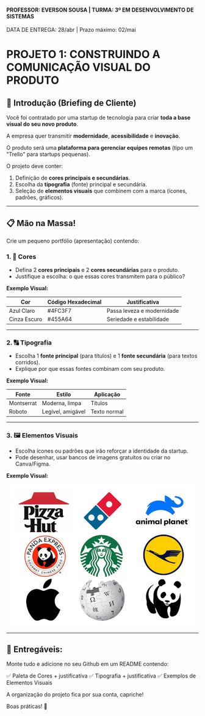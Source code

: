 #### PROFESSOR: EVERSON SOUSA | TURMA: 3º EM DESENVOLVIMENTO DE SISTEMAS

DATA DE ENTREGA: 28/abr | Prazo máximo: 02/mai

# PROJETO 1: CONSTRUINDO A COMUNICAÇÃO VISUAL DO PRODUTO

## 📜 Introdução (Briefing de Cliente)

Você foi contratado por uma startup de tecnologia para criar **toda a base visual do seu novo produto**.

A empresa quer transmitir **modernidade**, **acessibilidade** e **inovação**.

O produto será uma **plataforma para gerenciar equipes remotas** (tipo um "Trello" para startups pequenas).

O projeto deve conter:

1. Definição de **cores principais e secundárias**.
2. Escolha da **tipografia** (fonte) principal e secundária.
3. Seleção de **elementos visuais** que combinem com a marca (ícones, padrões, gráficos).

---

## 📋 Mão na Massa!

Crie um pequeno portfólio (apresentação) contendo:

### 1. 🎨 Cores

- Defina 2 **cores principais** e 2 **cores secundárias** para o produto.
- Justifique a escolha: o que essas cores transmitem para o público?

**Exemplo Visual:**

| Cor | Código Hexadecimal | Justificativa |
| --- | --- | --- |
| Azul Claro | #4FC3F7 | Passa leveza e modernidade |
| Cinza Escuro | #455A64 | Seriedade e estabilidade |

---

### 2. 🔠 Tipografia

- Escolha 1 **fonte principal** (para títulos) e 1 **fonte secundária** (para textos corridos).
- Explique por que essas fontes combinam com seu produto.

**Exemplo Visual:**

| Fonte | Estilo | Aplicação |
| --- | --- | --- |
| Montserrat | Moderna, limpa | Títulos |
| Roboto | Legível, amigável | Texto normal |

---

### 3. 🖼️ Elementos Visuais

- Escolha ícones ou padrões que irão reforçar a identidade da startup.
- Pode desenhar, usar bancos de imagens gratuitos ou criar no Canva/Figma.

**Exemplo Visual:**

<img src="./image.png">

---

## 📢 Entregáveis:

Monte tudo e adicione no seu Github em um README contendo:

✅ Paleta de Cores + justificativa
✅ Tipografia + justificativa
✅ Exemplos de Elementos Visuais

A organização do projeto fica por sua conta, capriche!

Boas práticas! :call_me_hand: